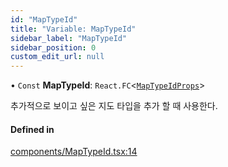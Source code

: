 ```yaml
---
id: "MapTypeId"
title: "Variable: MapTypeId"
sidebar_label: "MapTypeId"
sidebar_position: 0
custom_edit_url: null
---
```


• `Const` **MapTypeId**: `React.FC`<[`MapTypeIdProps`](../interfaces/MapTypeIdProps.md)\>

추가적으로 보이고 싶은 지도 타입을 추가 할 때 사용한다.

#### Defined in

[components/MapTypeId.tsx:14](https://github.com/JaeSeoKim/react-kakao-maps/blob/c2e6108/src/components/MapTypeId.tsx#L14)
